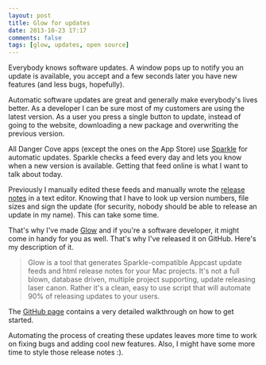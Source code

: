 ```yaml
---
layout: post
title: Glow for updates
date: 2013-10-23 17:17
comments: false
tags: [glow, updates, open source]
---
```


Everybody knows software updates. A window pops up to notify you an update is available, 
you accept and a few seconds later you have new features (and less bugs, hopefully).

Automatic software updates are great and generally make everybody's lives
better. As a developer I can be sure most of my customers are using the latest
version. As a user you press a single button to update, instead of going to
the website, downloading a new package and overwriting the previous version.

All Danger Cove apps (except the ones on the App Store) use [Sparkle](http://sparkle.andymatuschak.org/)
for automatic updates. Sparkle checks a feed every day and lets you know when a
new version is available. Getting that feed online is what I want to talk about
today.

<!-- more -->

Previously I manually edited these feeds and manually wrote the [release
notes](http://update.getporthole.com/release_notes/?source=article) in a text
editor. Knowing that I have to look up version numbers, file sizes and sign the
update (for security, nobody should be able to release an update in my name).
This can take some time.

That's why I've made [Glow](https://github.com/DangerCove/Glow) and if you're a
software developer, it might come in handy for you as well. That's why I've
released it on GitHub. Here's my description of it.

> Glow is a tool that generates Sparkle-compatible Appcast update feeds and html release notes for your Mac projects. It's not a full blown, database driven, multiple project supporting, update releasing laser canon. Rather it's a clean, easy to use script that will automate 90% of releasing updates to your users.

The [GitHub page](https://github.com/DangerCove/Glow) contains a very detailed 
walkthrough on how to get started.

Automating the process of creating these updates leaves more time to work on
fixing bugs and adding cool new features. Also, I might have some more time to
style those release notes :).
